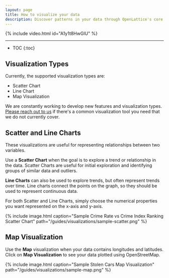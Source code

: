 ```yaml
---
layout: page
title: How to visualize your data
description: Discover patterns in your data through OpenLattice's core graphing and mapping tools.
---
```


{% include video.html id="A1y1t8HwGlU" %}

<hr>

* TOC
{:toc}

## Visualization Types

Currently, the supported visualization types are:
* Scatter Chart
* Line Chart
* Map Visualization

We are constantly working to develop new features and visualization types. [Please reach out to us](mailto:{{site.email}}) if there's a common visualization tool you need that we do not currently cover.

## Scatter and Line Charts

These visualizations are useful for representing relationships between
two variables.

Use a **Scatter Chart** when the goal is to explore a trend or
relationship in the data. Scatter Charts are useful for initial exploration
and identifying groups of similar data and outliers.

**Line Charts** can also be used to explore trends, but often represent
trends over time. Line charts connect the points on the graph, so they
should be used to represent continuous data.

For both Scatter and Line Charts, simply choose the numerical properties you want represented on the x-axis and y-axis.

{% include image.html
  caption="Sample Crime Rate vs Crime Index Ranking Scatter Chart"
  path="/guides/visualizations/sample-scatter.png"
%}

## Map Visualization

Use the **Map** visualization when your data contains longitudes
and latitudes. Click on **Map Visualization** to see your data plotted using
OpenStreetMap.

{% include image.html
  caption="Sample Stolen Cars Map Visualization"
  path="/guides/visualizations/sample-map.png"
%}
